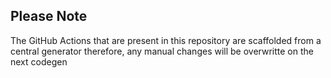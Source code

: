 ## Please Note

The GitHub Actions that are present in this repository are scaffolded from a central generator
therefore, any manual changes will be overwritte on the next codegen
